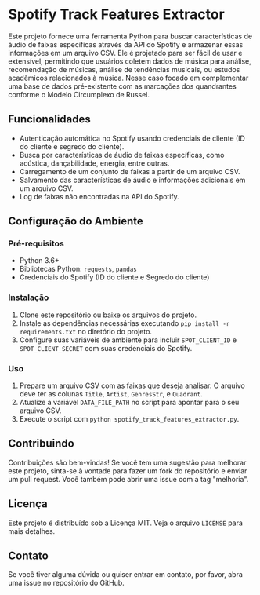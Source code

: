 # Spotify Track Features Extractor

Este projeto fornece uma ferramenta Python para buscar características de áudio de faixas específicas através da API do Spotify e armazenar essas informações em um arquivo CSV. Ele é projetado para ser fácil de usar e extensível, permitindo que usuários coletem dados de música para análise, recomendação de músicas, análise de tendências musicais, ou estudos acadêmicos relacionados à música. Nesse caso focado em complementar uma base de dados pré-existente com as marcações dos quandrantes conforme o Modelo Circumplexo de Russel.

## Funcionalidades

- Autenticação automática no Spotify usando credenciais de cliente (ID do cliente e segredo do cliente).
- Busca por características de áudio de faixas específicas, como acústica, dançabilidade, energia, entre outras.
- Carregamento de um conjunto de faixas a partir de um arquivo CSV.
- Salvamento das características de áudio e informações adicionais em um arquivo CSV.
- Log de faixas não encontradas na API do Spotify.

## Configuração do Ambiente

### Pré-requisitos

- Python 3.6+
- Bibliotecas Python: `requests`, `pandas`
- Credenciais do Spotify (ID do cliente e Segredo do cliente)

### Instalação

1. Clone este repositório ou baixe os arquivos do projeto.
2. Instale as dependências necessárias executando `pip install -r requirements.txt` no diretório do projeto.
3. Configure suas variáveis de ambiente para incluir `SPOT_CLIENT_ID` e `SPOT_CLIENT_SECRET` com suas credenciais do Spotify.

### Uso

1. Prepare um arquivo CSV com as faixas que deseja analisar. O arquivo deve ter as colunas `Title`, `Artist`, `GenresStr`, e `Quadrant`.
2. Atualize a variável `DATA_FILE_PATH` no script para apontar para o seu arquivo CSV.
3. Execute o script com `python spotify_track_features_extractor.py`.

## Contribuindo

Contribuições são bem-vindas! Se você tem uma sugestão para melhorar este projeto, sinta-se à vontade para fazer um fork do repositório e enviar um pull request. Você também pode abrir uma issue com a tag "melhoria".

## Licença

Este projeto é distribuído sob a Licença MIT. Veja o arquivo `LICENSE` para mais detalhes.

## Contato

Se você tiver alguma dúvida ou quiser entrar em contato, por favor, abra uma issue no repositório do GitHub.